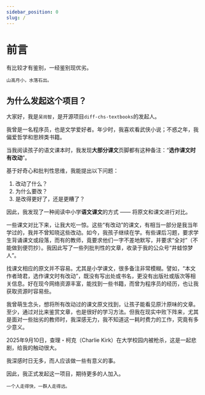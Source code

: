 ```yaml
---
sidebar_position: 0
slug: /
---
```


# 前言

有比较才有鉴别，一经鉴别现优劣。

```
山高月小，水落石出。
```

## 为什么发起这个项目？

大家好，我是`吴尚智`，是开源项目`diff-chs-textbooks`的发起人。

我曾是一名程序员，也是文学爱好者。年少时，我喜欢看武侠小说；不惑之年，我偏爱哲学和思辨类书籍。

当我阅读孩子的语文课本时，我发现**大部分课文**页脚都有这种备注：“**选作课文时有改动**”。

基于好奇心和批判性思维，我能提出以下问题：

1. 改动了什么？
2. 为什么要改？
3. 是改得更好了，还是更糟了？

因此，我发现了一种阅读中小学**语文课文**的方式 —— 将原文和课文进行对比。

一些课文对比下来，让我大吃一惊。这些“有改动”的课文，有相当一部分是我当年学过的，我并不曾知晓这些改动。如今，我孩子继续在学。有些课后习题，要求学生背诵课文或段落，而有的教师，竟要求他们一字不差地默写，并要求“全对”（不能做到便罚抄）。我因此写了一些列批判性的文章，收录于我的公众号“井蛙惊梦人”。

找课文相应的原文并不容易。尤其是小学课文，很多备注非常模糊。譬如，“本文作者琦君，选作课文时有改动”，既没有写出处或书名，更没有出版社或版次等相关信息。好在现今网络资源丰富，能找到一些书籍，而曾为程序员的经历，也让我获取资源时容易些。

我曾萌生念头，想将所有改动过的课文原文找到，让孩子能看见原汁原味的文章。至少，通过对比来鉴赏文章，也是很好的学习方法。但我在现实中败下阵来，尤其是面对一些拙劣的教师时，我深感无力，我不知道这一耗时费力的工作，究竟有多少意义。

2025年9月10日，查理・柯克（Charlie Kirk）在大学校园内被枪杀，这是一起悲剧，给我的触动很大。

我深感时日无多，而人应该做一些有意义的事。

因此，我正式发起这一项目，期待更多的人加入。


```
一个人走得快，一群人走得远。
```